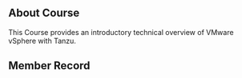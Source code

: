   

## About Course

This Course provides an introductory technical overview of VMware vSphere with Tanzu.

## Member Record  
  

